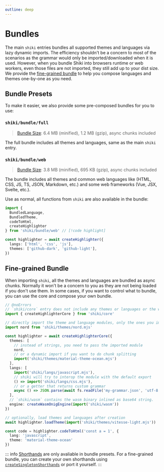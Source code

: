 ```yaml
---
outline: deep
---
```


# Bundles

The main `shiki` entries bundles all supported themes and languages via lazy dynamic imports. The efficiency shouldn't be a concern to most of the scenarios as the grammar would only be imported/downloaded when it is used. However, when you bundle Shiki into browsers runtime or web workers, even those files are not imported, they still add up to your dist size. We provide the [fine-grained bundle](#fine-grained-bundle) to help you compose languages and themes one-by-one as you need.

## Bundle Presets

To make it easier, we also provide some pre-composed bundles for you to use:

### `shiki/bundle/full`

> [Bundle Size](/guide/#bundle-size): 6.4 MB (minified), 1.2 MB (gzip), async chunks included

The full bundle includes all themes and languages, same as the main `shiki` entry.

### `shiki/bundle/web`

> [Bundle Size](/guide/#bundle-size): 3.8 MB (minified), 695 KB (gzip), async chunks included

The bundle includes all themes and common web languages like (HTML, CSS, JS, TS, JSON, Markdown, etc.) and some web frameworks (Vue, JSX, Svelte, etc.).

Use as normal, all functions from `shiki` are also available in the bundle:

```ts twoslash
import {
  BundledLanguage,
  BundledTheme,
  codeToHtml,
  createHighlighter
} from 'shiki/bundle/web' // [!code highlight]

const highlighter = await createHighlighter({
  langs: ['html', 'css', 'js'],
  themes: ['github-dark', 'github-light'],
})
```

## Fine-grained Bundle

When importing `shiki`, all the themes and languages are bundled as async chunks. Normally it won't be a concern to you as they are not being loaded if you don't use them. In some cases, if you want to control what to bundle, you can use the core and compose your own bundle.

```ts twoslash
// @noErrors
// `shiki/core` entry does not include any themes or languages or the wasm binary.
import { createHighlighterCore } from 'shiki/core'

// directly import the theme and language modules, only the ones you imported will be bundled.
import nord from 'shiki/themes/nord.mjs'

const highlighter = await createHighlighterCore({
  themes: [
    // instead of strings, you need to pass the imported module
    nord,
    // or a dynamic import if you want to do chunk splitting
    import('shiki/themes/material-theme-ocean.mjs')
  ],
  langs: [
    import('shiki/langs/javascript.mjs'),
    // shiki will try to interop the module with the default export
    () => import('shiki/langs/css.mjs'),
    // or a getter that returns custom grammar
    async () => JSON.parse(await fs.readFile('my-grammar.json', 'utf-8'))
  ],
  // `shiki/wasm` contains the wasm binary inlined as base64 string.
  engine: createWasmOnigEngine(import('shiki/wasm'))
})

// optionally, load themes and languages after creation
await highlighter.loadTheme(import('shiki/themes/vitesse-light.mjs'))

const code = highlighter.codeToHtml('const a = 1', {
  lang: 'javascript',
  theme: 'material-theme-ocean'
})
```

::: info
[Shorthands](/guide/install#shorthands) are only avaliable in bundle presets. For a fine-grained bundle, you can create your own shorthands using [`createSingletonShorthands`](https://github.com/shikijs/shiki/blob/main/packages/core/src/constructors/bundle-factory.ts#L203) or port it yourself.
:::
